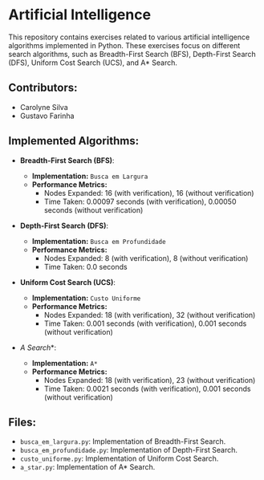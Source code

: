 # Artificial Intelligence 

This repository contains exercises related to various artificial intelligence algorithms implemented in Python. These exercises focus on different search algorithms, such as Breadth-First Search (BFS), Depth-First Search (DFS), Uniform Cost Search (UCS), and A* Search. 

## Contributors:

- Carolyne Silva 
- Gustavo Farinha 

## Implemented Algorithms:

- **Breadth-First Search (BFS)**:
  - **Implementation:** `Busca em Largura`
  - **Performance Metrics:**
    - Nodes Expanded: 16 (with verification), 16 (without verification)
    - Time Taken: 0.00097 seconds (with verification), 0.00050 seconds (without verification)

- **Depth-First Search (DFS)**:
  - **Implementation:** `Busca em Profundidade`
  - **Performance Metrics:**
    - Nodes Expanded: 8 (with verification), 8 (without verification)
    - Time Taken: 0.0 seconds

- **Uniform Cost Search (UCS)**:
  - **Implementation:** `Custo Uniforme`
  - **Performance Metrics:**
    - Nodes Expanded: 18 (with verification), 32 (without verification)
    - Time Taken: 0.001 seconds (with verification), 0.001 seconds (without verification)

- **A* Search**:
  - **Implementation:** `A*`
  - **Performance Metrics:**
    - Nodes Expanded: 18 (with verification), 23 (without verification)
    - Time Taken: 0.0021 seconds (with verification), 0.001 seconds (without verification)

## Files:

- `busca_em_largura.py`: Implementation of Breadth-First Search.
- `busca_em_profundidade.py`: Implementation of Depth-First Search.
- `custo_uniforme.py`: Implementation of Uniform Cost Search.
- `a_star.py`: Implementation of A* Search.


